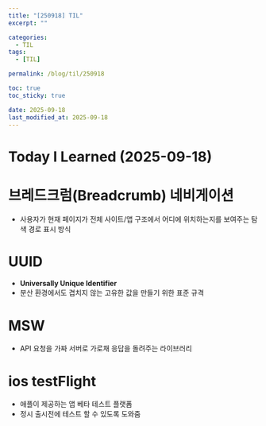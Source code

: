 ```yaml
---
title: "[250918] TIL"
excerpt: ""

categories:
  - TIL
tags:
  - [TIL]

permalink: /blog/til/250918

toc: true
toc_sticky: true

date: 2025-09-18
last_modified_at: 2025-09-18
---
```


# Today I Learned (2025-09-18)

# 브레드크럼(Breadcrumb) 네비게이션

- 사용자가 현재 페이지가 전체 사이트/앱 구조에서 어디에 위치하는지를 보여주는 탐색 경로 표시 방식

# UUID

- **Universally Unique Identifier**
- 분산 환경에서도 겹치지 않는 고유한 값을 만들기 위한 표준 규격

# MSW

- API 요청을 가짜 서버로 가로채 응답을 돌려주는 라이브러리

# ios testFlight

- 애플이 제공하는 앱 베타 테스트 플랫폼
- 정시 출시전에 테스트 할 수 있도록 도와줌
